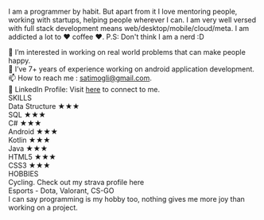 I am a programmer by habit. But apart from it I love mentoring people, working with startups, helping people wherever I can. I am very well versed with full stack development means web/desktop/mobile/cloud/meta. I am addicted a lot to ❤ coffee ❤. P.S: Don't think I am a nerd :D</br>

👀 I’m interested in working on real world problems that can make people happy.</br>
🌱 I’ve 7+ years of experience working on android application development. </br>
📫 How to reach me : satimogli@gmail.com.</br>
🤝 LinkedIn Profile: Visit <a href="https://www.linkedin.com/in/mohit-sati-809a0577/">here</a> to connect to me.</br>
SKILLS</br>
Data Structure	★★★</br>
SQL	★★★</br>
C#	★★★</br>
Android ★★★</br>
Kotlin	★★★</br>
Java	★★★</br>
HTML5	★★★</br>
CSS3	★★★</br>
HOBBIES</br>
Cycling. Check out my strava profile here</br>
Esports - Dota, Valorant, CS-GO</br>
I can say programming is my hobby too, nothing gives me more joy than working on a project.</br>
